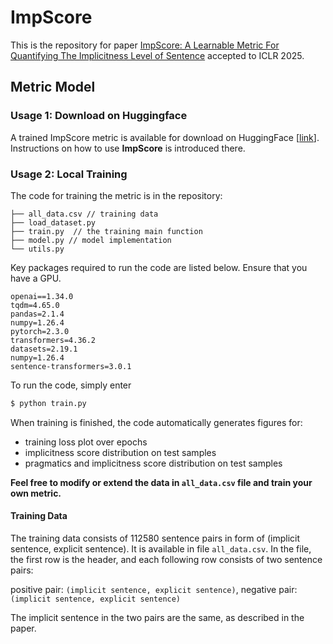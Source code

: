 # ImpScore

This is the repository for paper [ImpScore: A Learnable Metric For Quantifying The Implicitness Level of Sentence](https://openreview.net/forum?id=gYWqxXE5RJ) accepted to ICLR 2025.

## Metric Model
### Usage 1: Download on Huggingface
A trained ImpScore metric is available for download on HuggingFace [[link](https://huggingface.co/audreyeleven/ImpScore)]. Instructions on how to use **ImpScore** is introduced there.

### Usage 2: Local Training
The code for training the metric is in the repository:
```plaintext
├── all_data.csv // training data
├── load_dataset.py
├── train.py  // the training main function
├── model.py // model implementation
└── utils.py 
```

Key packages required to run the code are listed below. Ensure that you have a GPU.
```plaintext
openai==1.34.0
tqdm=4.65.0
pandas=2.1.4
numpy=1.26.4
pytorch=2.3.0
transformers=4.36.2
datasets=2.19.1
numpy=1.26.4
sentence-transformers=3.0.1
```

To run the code, simply enter
```bash
$ python train.py
```

When training is finished, the code automatically generates figures for:
- training loss plot over epochs
- implicitness score distribution on test samples
- pragmatics and implicitness score distribution on test samples

**Feel free to modify or extend the data in `all_data.csv` file and train your own metric.**

#### Training Data

The training data consists of 112580 sentence pairs in form of (implicit sentence, explicit sentence). It is available in file `all_data.csv`. In the file, the first row is the header, and each following row consists of two sentence pairs:

positive pair: `(implicit sentence, explicit sentence)`, negative pair: `(implicit sentence, explicit sentence)`

The implicit sentence in the two pairs are the same, as described in the paper.
